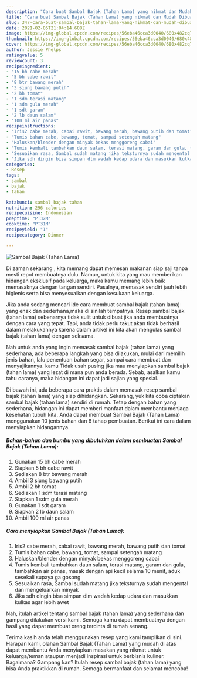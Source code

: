 ```yaml
---
description: "Cara buat Sambal Bajak (Tahan Lama) yang nikmat dan Mudah Dibuat"
title: "Cara buat Sambal Bajak (Tahan Lama) yang nikmat dan Mudah Dibuat"
slug: 347-cara-buat-sambal-bajak-tahan-lama-yang-nikmat-dan-mudah-dibuat
date: 2021-02-05T21:04:14.608Z
image: https://img-global.cpcdn.com/recipes/56eba46cca3d0040/680x482cq70/sambal-bajak-tahan-lama-foto-resep-utama.jpg
thumbnail: https://img-global.cpcdn.com/recipes/56eba46cca3d0040/680x482cq70/sambal-bajak-tahan-lama-foto-resep-utama.jpg
cover: https://img-global.cpcdn.com/recipes/56eba46cca3d0040/680x482cq70/sambal-bajak-tahan-lama-foto-resep-utama.jpg
author: Jessie Phelps
ratingvalue: 5
reviewcount: 3
recipeingredient:
- "15 bh cabe merah"
- "5 bh cabe rawit"
- "8 btr bawang merah"
- "3 siung bawang putih"
- "2 bh tomat"
- "1 sdm terasi matang"
- "1 sdm gula merah"
- "1 sdt garam"
- "2 lb daun salam"
- "100 ml air panas"
recipeinstructions:
- "Iris2 cabe merah, cabai rawit, bawang merah, bawang putih dan tomat"
- "Tumis bahan cabe, bawang, tomat, sampai setengah matang"
- "Haluskan/blender dengan minyak bekas menggoreng cabai"
- "Tumis kembali tambahkan daun salam, terasi matang, garam dan gula, tambahkan air panas, masak dengan api kecil selama 10 menit, aduk sesekali supaya ga gosong"
- "Sesuaikan rasa, Sambal sudah matang jika teksturnya sudah mengental dan mengeluarkan minyak"
- "Jika sdh dingin bisa simpan dlm wadah kedap udara dan masukkan kulkas agar lebih awet"
categories:
- Resep
tags:
- sambal
- bajak
- tahan

katakunci: sambal bajak tahan 
nutrition: 296 calories
recipecuisine: Indonesian
preptime: "PT32M"
cooktime: "PT31M"
recipeyield: "1"
recipecategory: Dinner

---
```



![Sambal Bajak (Tahan Lama)](https://img-global.cpcdn.com/recipes/56eba46cca3d0040/680x482cq70/sambal-bajak-tahan-lama-foto-resep-utama.jpg)

Di zaman  sekarang , kita memang dapat memesan makanan siap saji tanpa mesti repot membuatnya dulu. Namun, untuk kita yang mau memberikan hidangan eksklusif pada keluarga, maka kamu memang lebih baik memasaknya dengan tangan sendiri. Pasalnya, memasak sendiri jauh lebih higienis serta bisa menyesuaikan dengan kesukaan keluarga.

Jika anda sedang mencari ide cara membuat sambal bajak (tahan lama) yang enak dan sederhana,maka di sinilah tempatnya. Resep sambal bajak (tahan lama)  sebenarnya tidak sulit untuk dibuat jika anda membuatnya dengan cara yang tepat. Tapi, anda tidak perlu takut akan tidak berhasil dalam melakukannya 
karena dalam artikel ini kita akan mengulas sambal bajak (tahan lama) dengan seksama.  



Nah untuk anda yang ingin memasak sambal bajak (tahan lama) yang sederhana, ada beberapa langkah yang bisa dilakukan, mulai dari memilih jenis bahan, lalu penentuan bahan segar, sampai cara membuat dan menyajikannya. kamu Tidak usah pusing jika mau menyiapkan sambal bajak (tahan lama) yang lezat di mana pun anda berada. Sebab, asalkan kamu  tahu caranya, maka hidangan ini dapat jadi sajian yang spesial.

Di bawah ini, ada beberapa cara praktis  dalam memasak resep sambal bajak (tahan lama) yang siap dihidangkan. Sekarang, yuk kita coba ciptakan sambal bajak (tahan lama) sendiri di rumah. Tetap dengan bahan yang sederhana, hidangan ini dapat memberi manfaat dalam membantu menjaga kesehatan tubuh kita. Anda dapat membuat Sambal Bajak (Tahan Lama) menggunakan 10 jenis bahan dan 6 tahap pembuatan. Berikut ini cara dalam menyiapkan hidangannya.

<!--inarticleads1-->

##### Bahan-bahan dan bumbu yang dibutuhkan dalam pembuatan Sambal Bajak (Tahan Lama):

1. Gunakan 15 bh cabe merah
1. Siapkan 5 bh cabe rawit
1. Sediakan 8 btr bawang merah
1. Ambil 3 siung bawang putih
1. Ambil 2 bh tomat
1. Sediakan 1 sdm terasi matang
1. Siapkan 1 sdm gula merah
1. Gunakan 1 sdt garam
1. Siapkan 2 lb daun salam
1. Ambil 100 ml air panas




<!--inarticleads2-->

##### Cara menyiapkan Sambal Bajak (Tahan Lama):

1. Iris2 cabe merah, cabai rawit, bawang merah, bawang putih dan tomat
1. Tumis bahan cabe, bawang, tomat, sampai setengah matang
1. Haluskan/blender dengan minyak bekas menggoreng cabai
1. Tumis kembali tambahkan daun salam, terasi matang, garam dan gula, tambahkan air panas, masak dengan api kecil selama 10 menit, aduk sesekali supaya ga gosong
1. Sesuaikan rasa, Sambal sudah matang jika teksturnya sudah mengental dan mengeluarkan minyak
1. Jika sdh dingin bisa simpan dlm wadah kedap udara dan masukkan kulkas agar lebih awet




Nah, itulah artikel tentang  sambal bajak (tahan lama)  yang sederhana dan gampang dilakukan versi kami. Semoga kamu dapat membuatnya dengan hasil yang dapat membuat oreng tercinta di rumah senang. 

Terima kasih anda telah menggunakan resep yang kami tampilkan di sini. Harapan kami, olahan  Sambal Bajak (Tahan Lama) yang mudah di atas dapat membantu Anda menyiapkan masakan yang nikmat untuk keluarga/teman ataupun menjadi inspirasi untuk berbisnis kuliner. Bagaimana? Gampang kan? Itulah resep sambal bajak (tahan lama) yang bisa Anda praktikkan di rumah. Semoga bermanfaat dan selamat mencoba!

